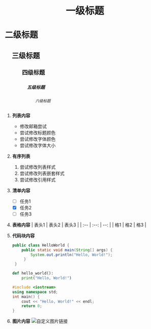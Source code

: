 <style>
h1 {
    text-align: center;
    font-size: 30px !important;
}

h2 {
    font-size: 26px !important;
}

h3 {
    font-size: 22px !important;
    text-indent: 1em;
}

h4 {
    font-size: 18px !important;
    text-indent: 3em;
}

h5 {
    font-size: 14px !important;
    text-indent: 5em;
}

h6 {
    font-size: 12px !important;
    text-indent: 8em;
}
</style>

# 一级标题
## 二级标题
### 三级标题
#### 四级标题
##### 五级标题
###### 六级标题

1. **列表内容**
    - 修改邮箱尝试
    - 尝试修改标题颜色
    - 尝试修改字体颜色
    - 尝试修改字体大小
 2. **有序列表**
    1. 尝试修改列表样式
    2. 尝试修改列表嵌套样式
    3. 尝试修改引用样式
 3. **清单内容**
      - [ ]  任务1
      - [x]  任务2
      - [ ]  任务3
4. **表格内容**
    | 表头1 | 表头2 | 表头3 |
    | :-- | :--: | --: |
    | 格1 | 格2 | 格3 |
5. **代码块内容**
   ```java
   public class HelloWorld {
       public static void main(String[] args) {
           System.out.println("Hello, World!");
        }
    }
    ```

    ```python
    def hello_world():
        print("Hello, World!")
    ```

    ```cpp
    #include <iostream>
    using namespace std;
    int main() {
        cout << "Hello, World!" << endl;
        return 0;
    }
    ```
6. **图片内容**
   ![自定义图片链接](./images/HshaMap常量值.png)
